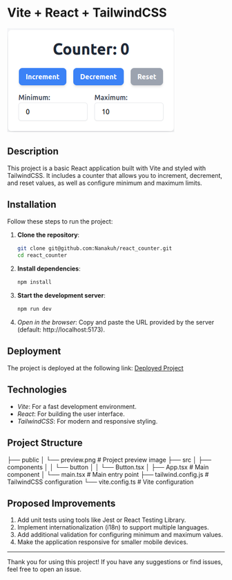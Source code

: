 # Vite + React + TailwindCSS

![Project Preview](./public/preview.png)

## Description
This project is a basic React application built with Vite and styled with TailwindCSS. It includes a counter that allows you to increment, decrement, and reset values, as well as configure minimum and maximum limits.

## Installation
Follow these steps to run the project:

1. **Clone the repository**:
   ```bash
   git clone git@github.com:Nanakuh/react_counter.git
   cd react_counter
   ```

2. **Install dependencies**:
   ```bash
   npm install
   ```

3. **Start the development server**:
   ```bash
   npm run dev
   ```
   

4. *Open in the browser*:
   Copy and paste the URL provided by the server (default: http://localhost:5173).

## Deployment
The project is deployed at the following link: [Deployed Project](https://your-deployment-link.com)

## Technologies
- *Vite*: For a fast development environment.
- *React*: For building the user interface.
- *TailwindCSS*: For modern and responsive styling.

## Project Structure

├── public
│   └── preview.png       # Project preview image
├── src
│   ├── components
│   │   └── button
│   │       └── Button.tsx
│   ├── App.tsx           # Main component
│   └── main.tsx          # Main entry point
├── tailwind.config.js    # TailwindCSS configuration
└── vite.config.ts        # Vite configuration


## Proposed Improvements
1. Add unit tests using tools like Jest or React Testing Library.
2. Implement internationalization (i18n) to support multiple languages.
3. Add additional validation for configuring minimum and maximum values.
4. Make the application responsive for smaller mobile devices.

---
Thank you for using this project! If you have any suggestions or find issues, feel free to open an issue.
